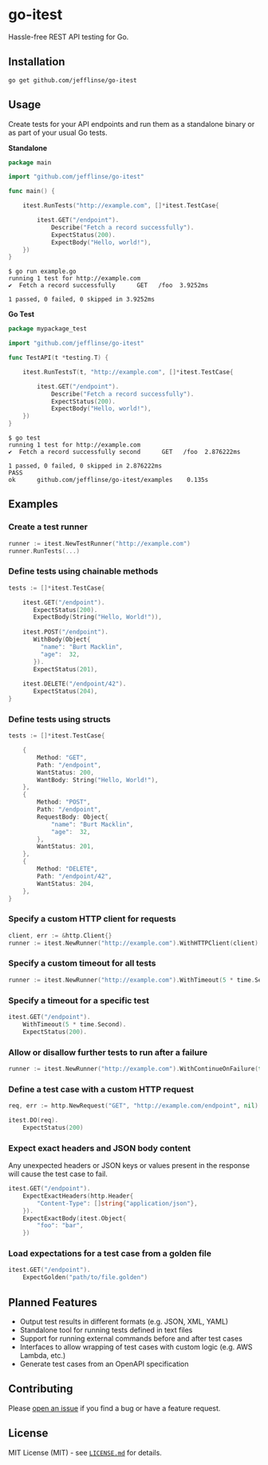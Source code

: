# go-itest

Hassle-free REST API testing for Go.

## Installation

    go get github.com/jefflinse/go-itest

## Usage

Create tests for your API endpoints and run them as a standalone binary or as part of your usual Go tests.

**Standalone**

```go
package main

import "github.com/jefflinse/go-itest"

func main() {

    itest.RunTests("http://example.com", []*itest.TestCase{

        itest.GET("/endpoint").
            Describe("Fetch a record successfully").
            ExpectStatus(200).
            ExpectBody("Hello, world!"),
    })
}
```

    $ go run example.go
    running 1 test for http://example.com
    ✔  Fetch a record successfully      GET   /foo  3.9252ms

    1 passed, 0 failed, 0 skipped in 3.9252ms

**Go Test**

```go
package mypackage_test

import "github.com/jefflinse/go-itest"

func TestAPI(t *testing.T) {

    itest.RunTestsT(t, "http://example.com", []*itest.TestCase{

        itest.GET("/endpoint").
            Describe("Fetch a record successfully").
            ExpectStatus(200).
            ExpectBody("Hello, world!"),
    })
}
```

    $ go test
    running 1 test for http://example.com
    ✔  Fetch a record successfully second      GET   /foo  2.876222ms
    
    1 passed, 0 failed, 0 skipped in 2.876222ms
    PASS
    ok      github.com/jefflinse/go-itest/examples    0.135s

## Examples

### Create a test runner

```go
runner := itest.NewTestRunner("http://example.com")
runner.RunTests(...)
```

### Define tests using chainable methods

```go
tests := []*itest.TestCase{

    itest.GET("/endpoint").
       ExpectStatus(200).
       ExpectBody(String("Hello, World!")),
    
    itest.POST("/endpoint").
       WithBody(Object{
         "name": "Burt Macklin",
         "age":  32,
       }).
       ExpectStatus(201),
    
    itest.DELETE("/endpoint/42").
       ExpectStatus(204),
}
```

### Define tests using structs

```go
tests := []*itest.TestCase{

    {
        Method: "GET",
        Path: "/endpoint",
        WantStatus: 200,
        WantBody: String("Hello, World!"),
    },
    {
        Method: "POST",
        Path: "/endpoint",
        RequestBody: Object{
            "name": "Burt Macklin",
            "age":  32,
        },
        WantStatus: 201,
    },
    {
        Method: "DELETE",
        Path: "/endpoint/42",
        WantStatus: 204,
    },
}
```

### Specify a custom HTTP client for requests

```go
client, err := &http.Client{}
runner := itest.NewRunner("http://example.com").WithHTTPClient(client)
```

### Specify a custom timeout for all tests

```go
runner := itest.NewRunner("http://example.com").WithTimeout(5 * time.Second)
```

### Specify a timeout for a specific test

```go
itest.GET("/endpoint").
    WithTimeout(5 * time.Second).
    ExpectStatus(200).
```

### Allow or disallow further tests to run after a failure

```go
runner := itest.NewRunner("http://example.com").WithContinueOnFailure(true)
```

### Define a test case with a custom HTTP request

```go
req, err := http.NewRequest("GET", "http://example.com/endpoint", nil)

itest.DO(req).
    ExpectStatus(200)
```

### Expect exact headers and JSON body content

Any unexpected headers or JSON keys or values present in the response will cause the test case to fail.

```go
itest.GET("/endpoint").
    ExpectExactHeaders(http.Header{
        "Content-Type": []string{"application/json"},
    }).
    ExpectExactBody(itest.Object{
        "foo": "bar",
    })
```

### Load expectations for a test case from a golden file

```go
itest.GET("/endpoint").
    ExpectGolden("path/to/file.golden")
```

## Planned Features

- Output test results in different formats (e.g. JSON, XML, YAML)
- Standalone tool for running tests defined in text files
- Support for running external commands before and after test cases
- Interfaces to allow wrapping of test cases with custom logic (e.g. AWS Lambda, etc.)
- Generate test cases from an OpenAPI specification

## Contributing

Please [open an issue](https://github.com/jefflinse/go-itest/issues) if you find a bug or have a feature request.

## License

MIT License (MIT) - see [`LICENSE.md`](https://github.com/jefflinse/go-itest/blob/master/LICENSE.md) for details.
